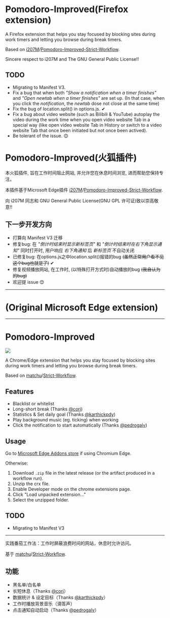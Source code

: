 # Pomodoro-Improved(Firefox extension)

A Firefox extension that helps you stay focused by blocking sites during work timers and letting you browse during break timers.

Based on [i207M](https://github.com/i207M)/[Pomodoro-Improved-Strict-Workflow](https://github.com/i207M/Pomodoro-Improved-Strict-Workflow).

Sincere respect to i207M and The GNU General Public License!!

## TODO
- Migrating to Manifest V3.
- Fix a bug that when both *"Show a notification when a timer finishes"* and *"Open newtab when a timer finishes"* are set up. (In that case, when you click the *notification*, the *newtab* dose not close at the same time)
- Fix the bug of location.split() in options.js. ✔
- Fix a bug about video website (such as Bilibili & YouTube) autoplay the video during the work time when you open video website Tab in a special way (like open video website Tab in History or switch to a video website Tab that once been initiated but not once been actived).
- Be tolerant of the issue. 😊

# Pomodoro-Improved(火狐插件)

本火狐插件, 旨在工作时间阻止网站, 并允许您在休息时间浏览, 进而帮助您保持专注。

本插件基于Microsoft Edge插件 [i207M](https://github.com/i207M)/[Pomodoro-Improved-Strict-Workflow](https://github.com/i207M/Pomodoro-Improved-Strict-Workflow).

向 i207M 同志和 GNU General Public License(GNU GPL 许可证)致以崇高敬意!!

## 下一步开发方向

- 打算向 Manifest V3 迁移
- 修复bug: 在 *"倒计时结束时显示新标签页"* 和 *"倒计时结束时在右下角显示通知"* 同时打开时, 用户响应 *右下角通知* 后 *新标签页* 不自动关闭
- 已修复bug: 在options.js之中location.split()报错的bug ~~(虽然正常用户看不见这个bug也就是了)~~ ✔
- 修复视频播放网站, 在工作时, (以特殊打开方式时)自动播放的bug ~~(我自认为的bug)~~
- 欢迎提 issue 😊


***
# (Original Microsoft Edge extension)
***
# Pomodoro-Improved

[![](https://img.shields.io/badge/Edge-Install-blue)](https://microsoftedge.microsoft.com/addons/detail/aglnejhljfcgffkmhafficfaejjbcnji)

A Chrome/Edge extension that helps you stay focused by blocking sites during work timers and letting you browse during break timers.

Based on [matchu](https://github.com/matchu)/[Strict-Workflow](https://github.com/matchu/Strict-Workflow).

## Features

- Blacklist or whitelist
- Long-short break (Thanks [@cori](https://github.com/matchu/Strict-Workflow/pull/25))
- Statistics & Set daily goal (Thanks [@karthickpdy](https://github.com/matchu/Strict-Workflow/pull/61))
- Play background music (eg. ticking) when working
- Click the notification to start automatically (Thanks [@pedrogalv](https://github.com/matchu/Strict-Workflow/pull/65))

## Usage

Go to [Microsoft Edge Addons store](https://microsoftedge.microsoft.com/addons/detail/aglnejhljfcgffkmhafficfaejjbcnji) if using Chromium Edge.

Otherwise:

1. Download `.zip` file in the latest release (or the artifact produced in a workflow run).
2. Unzip the crx file.
3. Enable Developer mode on the chrome extensions page.
4. Click "Load unpacked extension..."
5. Select the unzipped folder.

## TODO

- Migrating to Manifest V3

---

实践番茄工作法：工作时屏蔽浪费时间的网站，休息时允许访问。

基于 [matchu](https://github.com/matchu)/[Strict-Workflow](https://github.com/matchu/Strict-Workflow).

## 功能

- 黑名单/白名单
- 长短休息（Thanks [@cori](https://github.com/matchu/Strict-Workflow/pull/25)）
- 数据统计 & 设定目标（Thanks [@karthickpdy](https://github.com/matchu/Strict-Workflow/pull/61)）
- 工作时播放背景音乐（滴答声）
- 点击通知自动启动（Thanks [@pedrogalv](https://github.com/matchu/Strict-Workflow/pull/65)）
